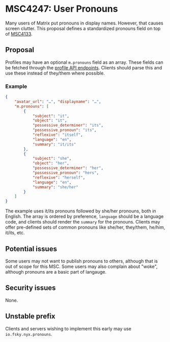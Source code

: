 # MSC4247: User Pronouns

Many users of Matrix put pronouns in display names. However, that causes screen
clutter. This proposal defines a standardized pronouns field on top of
[MSC4133](https://github.com/matrix-org/matrix-spec-proposals/pull/4133).

## Proposal

Profiles may have an optional `m.pronouns` field as an
array. These fields can be fetched through the
[profile API endpoints](https://spec.matrix.org/unstable/client-server-api/#profiles).
Clients should parse this and use these instead of they/them where possible.

### Example

```json
{ 
    "avatar_url": "…", "displayname": "…",
    "m.pronouns": [
        {
            "subject": "it",
            "object": "it", 
            "possessive_determiner": "its", 
            "possessive_pronoun": "its", 
            "reflexive": "itself",
            "language": "en",
            "summary": "it/its"
        },
        {
            "subject": "she",
            "object": "her",
            "possessive_determiner": "her",
            "possessive_pronoun": "hers",
            "reflexive": "herself",
            "language": "en",
            "summary": "she/her"
        }
    ]
}
```
The example uses it/its pronouns followed by she/her pronouns, both in English.
The array is ordered by preference, `language` should be a language code, and
clients should render the `summary` for the pronouns. Clients may offer
pre-defined sets of common pronouns like she/her, they/them, he/him, it/its,
etc.

## Potential issues

Some users may not want to publish pronouns to others, although that is out of
scope for this MSC. Some users may also complain about "woke", although
pronouns are a basic part of langauge.

## Security issues

None.

## Unstable prefix

Clients and servers wishing to implement this early may use
`io.fsky.nyx.pronouns`.
